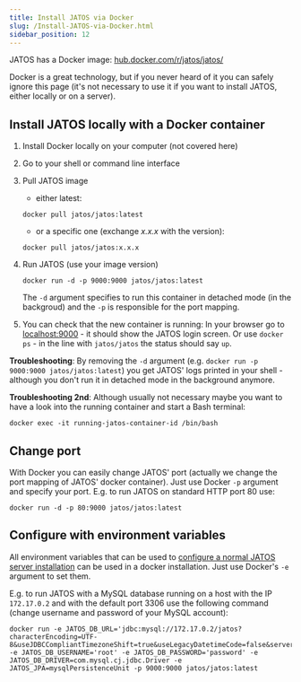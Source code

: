 ```yaml
---
title: Install JATOS via Docker
slug: /Install-JATOS-via-Docker.html
sidebar_position: 12
---
```


JATOS has a Docker image: [hub.docker.com/r/jatos/jatos/](https://hub.docker.com/r/jatos/jatos/)

Docker is a great technology, but if you never heard of it you can safely ignore this page (it's not necessary to use it if you want to install JATOS, either locally or on a server). 


## Install JATOS locally with a Docker container

1. Install Docker locally on your computer (not covered here)

1. Go to your shell or command line interface

1. Pull JATOS image

   * either latest:

   ```
   docker pull jatos/jatos:latest
   ```
   
   * or a specific one (exchange _x.x.x_ with the version):

   ``` shell
   docker pull jatos/jatos:x.x.x
   ```

1. Run JATOS (use your image version)

   ``` shell
   docker run -d -p 9000:9000 jatos/jatos:latest
   ```
   
   The `-d` argument specifies to run this container in detached mode (in the backgroud) and the `-p` is responsible for the port mapping.

1. You can check that the new container is running: In your browser go to [localhost:9000](http://localhost:9000) - it should show the JATOS login screen. Or use `docker ps` - in the line with `jatos/jatos` the status should say `up`.

**Troubleshooting**: By removing the `-d` argument (e.g. `docker run -p 9000:9000 jatos/jatos:latest`) you get JATOS' logs printed in your shell - although you don't run it in detached mode in the background anymore.

**Troubleshooting 2nd**: Although usually not necessary maybe you want to have a look into the running container and start a Bash terminal:

``` shell
docker exec -it running-jatos-container-id /bin/bash
```


## Change port

With Docker you can easily change JATOS' port (actually we change the port mapping of JATOS' docker container). Just use Docker `-p` argument and specify your port. E.g. to run JATOS on standard HTTP port 80 use:

``` shell
docker run -d -p 80:9000 jatos/jatos:latest
```


## Configure with environment variables

All environment variables that can be used to [configure a normal JATOS server installation](Configure-JATOS-on-a-Server.html) can be used in a docker installation. Just use Docker's `-e` argument to set them.

E.g. to run JATOS with a MySQL database running on a host with the IP `172.17.0.2` and with the default port 3306 use the following command (change username and password of your MySQL account):

~~~ shell
docker run -e JATOS_DB_URL='jdbc:mysql://172.17.0.2/jatos?characterEncoding=UTF-8&useJDBCCompliantTimezoneShift=true&useLegacyDatetimeCode=false&serverTimezone=UTC' -e JATOS_DB_USERNAME='root' -e JATOS_DB_PASSWORD='password' -e JATOS_DB_DRIVER=com.mysql.cj.jdbc.Driver -e JATOS_JPA=mysqlPersistenceUnit -p 9000:9000 jatos/jatos:latest
~~~



